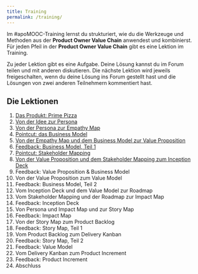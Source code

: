 ```yaml
---
title: Training
permalink: /training/
---
```


Im #apoMOOC-Training lernst du strukturiert, wie du die Werkzeuge und Methoden aus der **Product Owner Value Chain** anwendest und kombinierst.
Für jeden Pfeil in der **Product Owner Value Chain** gibt es eine Lektion im Training.

Zu jeder Lektion gibt es eine Aufgabe. Deine Lösung kannst du im Forum teilen und mit anderen diskutieren.
Die nächste Lektion wird jeweils freigeschalten, wenn du deine Lösung ins Forum gestellt hast und die Lösungen von zwei anderen Teilnehmern kommentiert hast.

## Die Lektionen

1. [Das Produkt: Prime Pizza][1]
2. [Von der Idee zur Persona][2]
3. [Von der Persona zur Empathy Map][3]
4. [Pointcut: das Business Model][4]
5. [Von der Empathy Map und dem Business Model zur Value Proposition][5]
6. [Feedback: Business Model, Teil 1][6]
7. [Pointcut: Stakeholder Mapping][7]
8. [Von der Value Proposition und dem Stakeholder Mapping zum Inception Deck][8]
9. Feedback: Value Proposition & Business Model
10. Von der Value Proposition zum Value Model
11. Feedback: Business Model, Teil 2
12. Vom Inception Deck und dem Value Model zur Roadmap
13. Vom Stakeholder Mapping und der Roadmap zur Impact Map
14. Feedback: Inception Deck
15. Von Persona und Impact Map und zur Story Map
16. Feedback: Impact Map
17. Von der Story Map zum Product Backlog
18. Feedback: Story Map, Teil 1
19. Vom Product Backlog zum Delivery Kanban
20. Feedback: Story Map, Teil 2
21. Feedback: Value Model
22. Vom Delivery Kanban zum Product Increment
23. Feedback: Product Increment
24. Abschluss

[1]:	https://www.oncampus.de/course/weiterbildung/moocs/apomooc?chapter=2&selected_week=4
[2]:	https://www.oncampus.de/course/weiterbildung/moocs/apomooc?chapter=2&selected_week=5
[3]:	https://www.oncampus.de/course/weiterbildung/moocs/apomooc?chapter=2&selected_week=6
[4]:	https://www.oncampus.de/course/weiterbildung/moocs/apomooc?chapter=2&selected_week=7
[5]:	https://www.oncampus.de/course/weiterbildung/moocs/apomooc?chapter=2&selected_week=8
[6]:	https://www.oncampus.de/course/weiterbildung/moocs/apomooc?chapter=2&selected_week=9
[7]:	https://www.oncampus.de/course/weiterbildung/moocs/apomooc?chapter=2&selected_week=10
[8]:	https://www.oncampus.de/course/weiterbildung/moocs/apomooc?chapter=2&selected_week=11